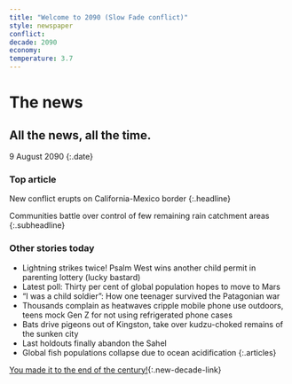 ```yaml
---
title: "Welcome to 2090 (Slow Fade conflict)"
style: newspaper
conflict: 
decade: 2090
economy: 
temperature: 3.7
---
```


# The news

## All the news, all the time.

9 August 2090
{:.date}

### Top article

New conflict erupts on California-Mexico border
{:.headline}

Communities battle over control of few remaining rain catchment areas
{:.subheadline}

### Other stories today

- Lightning strikes twice! Psalm West wins another child permit in parenting lottery (lucky bastard)
- Latest poll: Thirty per cent of global population hopes to move to Mars
- “I was a child soldier”: How one teenager survived the Patagonian war
- Thousands complain as heatwaves cripple mobile phone use outdoors, teens mock Gen Z for not using refrigerated phone cases
- Bats drive pigeons out of Kingston, take over kudzu-choked remains of the sunken city
- Last holdouts finally abandon the Sahel
- Global fish populations collapse due to ocean acidification
{:.articles}

[You made it to the end of the century!](ending_2100-slow-fade.html){:.new-decade-link}

